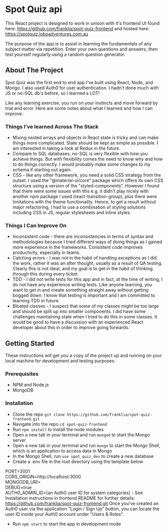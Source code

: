 # Spot Quiz api

This React project is designed to work in unison with it's frontend UI found here: https://github.com/franklia/spot-quiz-frontend and hosted here: https://spotquiz.loboadventures.com.au

The purpose of the app is to assist in learning the fundamentals of any subject matter via repetition. Enter your own questions and answers, then test yourself regularly using a random question generator.

## About The Project

Spot Quiz was the first end to end app I've built using React, Node, and Mongo. I also used Auth0 for user authentication. I hadn't done much with JS or no-SQL db's before, so I learned a LOT!

Like any learning exercise, you run on your instincts and move forward by trial and error. Here are some notes about what I learned and how I can improve.

### Things I've learned Across The Stack

- Mixing nested arrays and objects in React state is tricky and can make things more complicated. State should be kept as simple as possible. I am interested in taking a look at Redux in the future.
- Compare to SQL databases, no-SQL is very flexible with how you achieve things. But with flexibility comes the need to know why and how to do things correctly. I would probably make some changes to my schema if starting out again.
- CSS - like any other framework, you need a solid CSS strategy from the outset. I used the "@material-ui/core" package which offers its own CSS structure using a version of the "styled-components". However I found that there were some issues with this e.g. it didn't play nicely with another npm package I used (react-transition-group), plus there were limitations with the theme functionality. Hence, to get a result without major refactoring, I had to use a combination of styling solutions including CSS in JS, regular stylesheets and inline styles.

### Things I Can Improve On

- Inconsistent code - there are inconsistencies in terms of syntax and methodologies because I tried different ways of doing things as I gained more experience in the frameworks. Consistent code improves productivity, especially in teams.
- Catching errors - I was not in the habit of handling exceptions as I did the work, rather it was an after thought, usually as a result of QA testing. Clearly this is not ideal, and my goal is to get in the habit of thinking through this during every ticket.
- TDD - I did not write tests for this app and in fact, at the time of writing, I do not have any experience writing tests. Like anyone learning, you want to get in and create something straight away without getting bogged down. I know that testing is important and I am committed to learning TDD in future.
- Bloated classes - I suspect that some of my classes might be too large and should be split up into smaller components. I did have some challenges maintaining state when I tried to do this in some classes. It would be good to have a discussion with an experienced React developer about this in order to improve going forwards.

## Getting Started

These instructions will get you a copy of the project up and running on your local machine for development and testing purposes.

### Prerequisites

- NPM and Node.js
- MongoDB

### Installation

- Clone the repo `git clone https://github.com/franklia/spot-quiz-frontend.git`
- Navigate into the repo `cd spot-quiz-frontend`
- Run `npm install` to install the node modules
- Open a new tab in your terminal and run `mongod` to start the Mongo server
- Open a new tab in your terminal and run `mongo` to start the Mongo Shell, which is an application to access data in Mongo
- In the Mongo Shell, run `use spot_quiz_dev` to create a new database
- Create a .env file in the root directory using the template below

PORT=3001  
CORS_ORIGIN=http://localhost:3000  
MONGODB_URI=<enter your own mongoDB uri>  
DEBUG=true  
AUTH0_ADMIN_ID=[an Auth0 user ID for system categories] - See Installation instructions in frontend README for further details: https://github.com/franklia/spot-quiz-frontend.git Once you've created an Auth0 user via the application "Login / Sign Up" button, you can locate the user ID inside your Auth0 account under "Users & Roles".

- Run `npm start` to start the app in development mode
